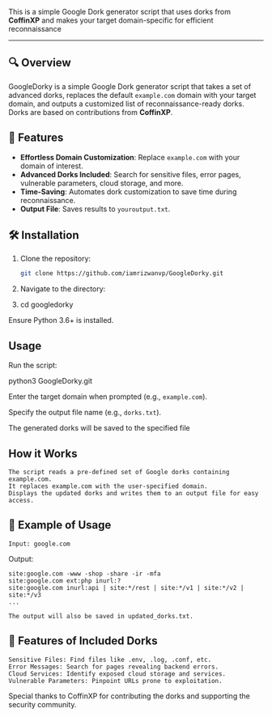 This is a simple Google Dork generator script that uses dorks from **CoffinXP** and makes your target domain-specific for efficient reconnaissance



---

## 🔍 Overview
GoogleDorky is a simple Google Dork generator script that takes a set of advanced dorks, replaces the default `example.com` domain with your target domain, and outputs a customized list of reconnaissance-ready dorks.  
Dorks are based on contributions from **CoffinXP**.

## 🚀 Features
- **Effortless Domain Customization**: Replace `example.com` with your domain of interest.
- **Advanced Dorks Included**: Search for sensitive files, error pages, vulnerable parameters, cloud storage, and more.
- **Time-Saving**: Automates dork customization to save time during reconnaissance.
- **Output File**: Saves results to `youroutput.txt`.

## 🛠️ Installation
1. Clone the repository:
   ```bash
   git clone https://github.com/iamrizwanvp/GoogleDorky.git
   
2. Navigate to the directory:

3. cd googledorky

Ensure Python 3.6+ is installed.

## Usage

Run the script:

python3 GoogleDorky.git

Enter the target domain when prompted (e.g., `example.com`).

Specify the output file name (e.g., `dorks.txt`).

The generated dorks will be saved to the specified file

## How it Works



    The script reads a pre-defined set of Google dorks containing example.com.
    It replaces example.com with the user-specified domain.
    Displays the updated dorks and writes them to an output file for easy access.

## 📝 Example of Usage

    Input: google.com



Output:

    site:google.com -www -shop -share -ir -mfa
    site:google.com ext:php inurl:?
    site:google.com inurl:api | site:*/rest | site:*/v1 | site:*/v2 | site:*/v3
    ...

    The output will also be saved in updated_dorks.txt.

## 📂 Features of Included Dorks

    Sensitive Files: Find files like .env, .log, .conf, etc.
    Error Messages: Search for pages revealing backend errors.
    Cloud Services: Identify exposed cloud storage and services.
    Vulnerable Parameters: Pinpoint URLs prone to exploitation.



Special thanks to CoffinXP for contributing the dorks and supporting the security community.

